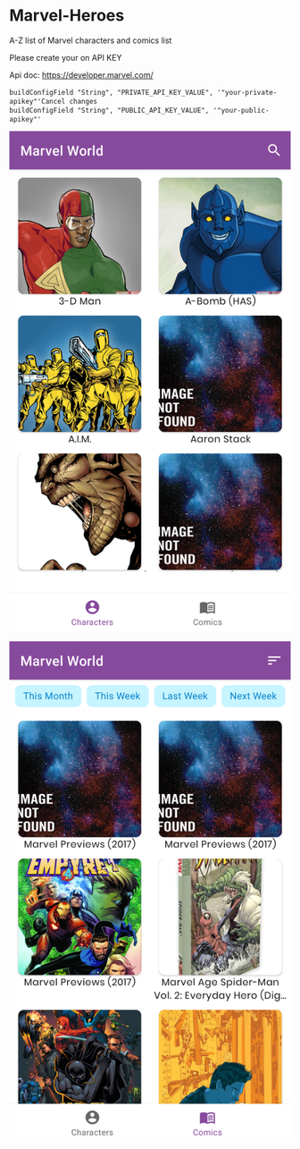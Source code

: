 # Marvel-Heroes
 A-Z list of Marvel characters and comics list

Please create your on API KEY

Api doc: https://developer.marvel.com/

 ```
 buildConfigField "String", "PRIVATE_API_KEY_VALUE", '"your-private-apikey"'Cancel changes
 buildConfigField "String", "PUBLIC_API_KEY_VALUE", '"your-public-apikey"' 
  ```
  ![This is an image](https://github.com/shamshadpattani/helloworld/blob/master/Screenshot_1633284116.png?raw=true)
  
![This is an image](https://github.com/shamshadpattani/helloworld/blob/master/Screenshot_1633284124.png?raw=true)

